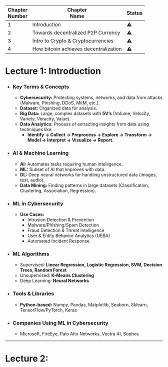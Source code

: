 | Chapter<br>Number | Chapter<br>Name                       | Status    |
| ----------------- | ------------------------------------- | --------- |
| 1                 | Introduction                          | :warning: |
| 2                 | Towards decentralized P2P Currency    | :warning: |
| 3                 | Intro to Crypto & Cryptocurrencies    | :warning: |
| 4                 | How bitcoin achieves decentralization | :warning: |

# Lecture 1: Introduction
- ### **Key Terms & Concepts**
	- **Cybersecurity:** Protecting systems, networks, and data from attacks (Malware, Phishing, DDoS, MitM, etc.).
	- **Dataset:** Organized data for analysis.
	- **Big Data:** Large, complex datasets with **5V’s** (Volume, Velocity, Variety, Veracity, Value).
	- **Data Analytics:** Process of extracting insights from data using techniques like:
	    - **Identify → Collect → Preprocess → Explore → Transform → Model → Interpret → Visualize → Report.**
- ### **AI & Machine Learning**
	- **AI:** Automates tasks requiring human intelligence.
	- **ML:** Subset of AI that improves with data.
	- **DL:** Deep neural networks for handling unstructured data (images, text, audio).
	- **Data Mining:** Finding patterns in large datasets (Classification, Clustering, Association, Regression).
- ### **ML in Cybersecurity**
	- **Use Cases:**
	    - Intrusion Detection & Prevention
	    - Malware/Phishing/Spam Detection
	    - Fraud Detection & Threat Intelligence
	    - User & Entity Behavior Analytics (UEBA)
	    - Automated Incident Response
- ### **ML Algorithms**
	- Supervised: **Linear Regression, Logistic Regression, SVM, Decision Trees, Random Forest**
	- Unsupervised: **K-Means Clustering**
	- Deep Learning: **Neural Networks**
- ### **Tools & Libraries**
	- **Python-based:** Numpy, Pandas, Matplotlib, Seaborn, Sklearn, TensorFlow/PyTorch, Keras
- ### **Companies Using ML in Cybersecurity**
	- Microsoft, FireEye, Palo Alto Networks, Vectra AI, Sophos

---

# Lecture 2: 